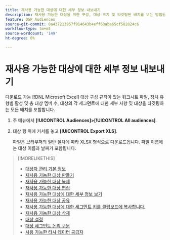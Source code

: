 ```yaml
---
title: 재사용 가능한 대상에 대한 세부 정보 내보내기
description: 재사용 가능한 대상을 위한 구성, 대상 크기 및 타깃팅된 배치를 보는 방법을 알아봅니다.
feature: DSP Audiences
source-git-commit: 0a437213957f914643b4eff63aba65cf582824c6
workflow-type: tm+mt
source-wordcount: '149'
ht-degree: 0%

---
```


# 재사용 가능한 대상에 대한 세부 정보 내보내기

다운로드 가능 [!DNL Microsoft Excel] 대상 구성 규칙이 있는 워크시트 파일, 장치 유형별 활성 및 총 대상 멤버 수, 대상의 각 세그먼트에 대한 세부 사항 및 대상을 타깃팅하는 모든 배치를 포함합니다.

1. 주 메뉴에서 **[!UICONTROL Audiences]>[!UICONTROL All audiences]**.

1. 대상 행 위에 커서를 놓고 **[!UICONTROL Export XLS]**.

   파일은 브라우저의 일반 절차에 따라 XLSX 형식으로 다운로드됩니다. 파일 이름에는 대상 이름과 날짜가 포함됩니다.

>[!MORELIKETHIS]
>
>* [대상자 관리 기본 정보](audience-about.md)
>* [재사용 가능한 대상 만들기](reusable-audience-create.md)
>* [재사용 가능한 대상 복제](reusable-audience-duplicate.md)
>* [재사용 가능한 대상 편집](reusable-audience-edit.md)
>* [재사용 가능한 대상에 대한 세부 정보 보기](reusable-audience-view-details.md)
>* [재사용 가능한 대상 공유](reusable-audience-share.md)
>* [재사용 가능한 대상에 대한 세그먼트 키를 클립보드에 복사합니다.](reusable-audience-clipboard.md)
>* [재사용 가능한 대상 삭제](reusable-audience-delete.md)
>* [대상 설정](audience-settings.md)
>* [대상 세그먼트 논리 구문](audience-segment-logic-syntax.md)
>* [사용 가능한 타사 데이터 공급자](third-party-data-providers.md)

